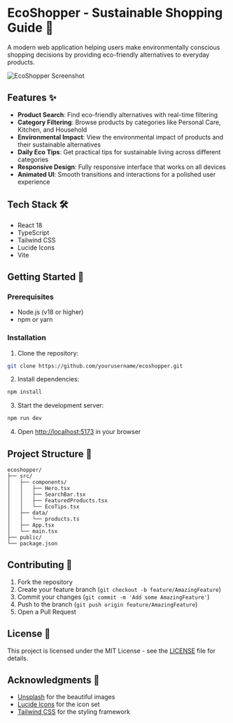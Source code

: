 # EcoShopper - Sustainable Shopping Guide 🌱

A modern web application helping users make environmentally conscious shopping decisions by providing eco-friendly alternatives to everyday products.

![EcoShopper Screenshot](https://images.unsplash.com/photo-1542601906990-b4d3fb778b09?auto=format&fit=crop&q=80)

## Features ✨

- **Product Search**: Find eco-friendly alternatives with real-time filtering
- **Category Filtering**: Browse products by categories like Personal Care, Kitchen, and Household
- **Environmental Impact**: View the environmental impact of products and their sustainable alternatives
- **Daily Eco Tips**: Get practical tips for sustainable living across different categories
- **Responsive Design**: Fully responsive interface that works on all devices
- **Animated UI**: Smooth transitions and interactions for a polished user experience

## Tech Stack 🛠️

- React 18
- TypeScript
- Tailwind CSS
- Lucide Icons
- Vite

## Getting Started 🚀

### Prerequisites

- Node.js (v18 or higher)
- npm or yarn

### Installation

1. Clone the repository:
```bash
git clone https://github.com/yourusername/ecoshopper.git
```

2. Install dependencies:
```bash
npm install
```

3. Start the development server:
```bash
npm run dev
```

4. Open [http://localhost:5173](http://localhost:5173) in your browser

## Project Structure 📁

```
ecoshopper/
├── src/
│   ├── components/
│   │   ├── Hero.tsx
│   │   ├── SearchBar.tsx
│   │   ├── FeaturedProducts.tsx
│   │   └── EcoTips.tsx
│   ├── data/
│   │   └── products.ts
│   ├── App.tsx
│   └── main.tsx
├── public/
└── package.json
```

## Contributing 🤝

1. Fork the repository
2. Create your feature branch (`git checkout -b feature/AmazingFeature`)
3. Commit your changes (`git commit -m 'Add some AmazingFeature'`)
4. Push to the branch (`git push origin feature/AmazingFeature`)
5. Open a Pull Request

## License 📝

This project is licensed under the MIT License - see the [LICENSE](LICENSE) file for details.

## Acknowledgments 🙏

- [Unsplash](https://unsplash.com) for the beautiful images
- [Lucide Icons](https://lucide.dev) for the icon set
- [Tailwind CSS](https://tailwindcss.com) for the styling framework

